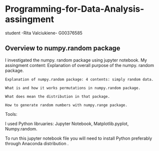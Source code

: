 # Programming-for-Data-Analysis-assingment

student -Rita Valciukiene-  G00376585 

## Overview to numpy.random package 

I investigated the numpy. random package using jupyter notebook.
My assingment content:
    Explanation of overall purpose of the numpy. random package.
     
    Explanation of numpy.random package: 4 contents: simply random data.

    What is and how it works permutations in numpy.random package.

    What does mean the distribution in that package.

    How to generate random numbers with numpy.range package.

Tools: 

I used Python libruaries:
 Jupyter Notebook,
  Matplotlib.pyplot,
  Numpy.random.

To run this jupyter notebook file you will need to install Python preferably through Anaconda distribution .

